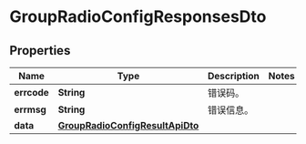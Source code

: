 
# GroupRadioConfigResponsesDto

## Properties
Name | Type | Description | Notes
------------ | ------------- | ------------- | -------------
**errcode** | **String** | 错误码。 | 
**errmsg** | **String** | 错误信息。 | 
**data** | [**GroupRadioConfigResultApiDto**](GroupRadioConfigResultApiDto.md) |  | 



